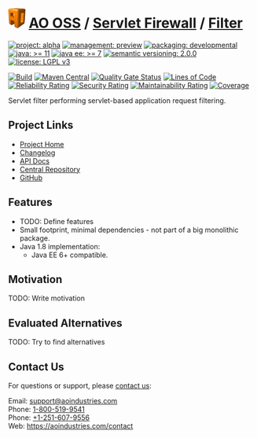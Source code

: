 # [<img src="ao-logo.png" alt="AO Logo" width="35" height="40">](https://github.com/ao-apps) [AO OSS](https://github.com/ao-apps/ao-oss) / [Servlet Firewall](https://github.com/ao-apps/ao-servlet-firewall) / [Filter](https://github.com/ao-apps/ao-servlet-firewall-filter)

[![project: alpha](https://oss.aoapps.com/ao-badges/project-alpha.svg)](https://aoindustries.com/life-cycle#project-alpha)
[![management: preview](https://oss.aoapps.com/ao-badges/management-preview.svg)](https://aoindustries.com/life-cycle#management-preview)
[![packaging: developmental](https://oss.aoapps.com/ao-badges/packaging-developmental.svg)](https://aoindustries.com/life-cycle#packaging-developmental)  
[![java: &gt;= 11](https://oss.aoapps.com/ao-badges/java-11.svg)](https://docs.oracle.com/en/java/javase/11/)
[![java ee: &gt;= 7](https://oss.aoapps.com/ao-badges/javaee-7.svg)](https://docs.oracle.com/javaee/7/)
[![semantic versioning: 2.0.0](https://oss.aoapps.com/ao-badges/semver-2.0.0.svg)](https://semver.org/spec/v2.0.0.html)
[![license: LGPL v3](https://oss.aoapps.com/ao-badges/license-lgpl-3.0.svg)](https://www.gnu.org/licenses/lgpl-3.0)

[![Build](https://github.com/ao-apps/ao-servlet-firewall-filter/workflows/Build/badge.svg?branch=master)](https://github.com/ao-apps/ao-servlet-firewall-filter/actions?query=workflow%3ABuild)
[![Maven Central](https://maven-badges.herokuapp.com/maven-central/com.aoapps/ao-servlet-firewall-filter/badge.svg)](https://maven-badges.herokuapp.com/maven-central/com.aoapps/ao-servlet-firewall-filter)
[![Quality Gate Status](https://sonarcloud.io/api/project_badges/measure?branch=master&project=com.aoapps%3Aao-servlet-firewall-filter&metric=alert_status)](https://sonarcloud.io/dashboard?branch=master&id=com.aoapps%3Aao-servlet-firewall-filter)
[![Lines of Code](https://sonarcloud.io/api/project_badges/measure?branch=master&project=com.aoapps%3Aao-servlet-firewall-filter&metric=ncloc)](https://sonarcloud.io/component_measures?branch=master&id=com.aoapps%3Aao-servlet-firewall-filter&metric=ncloc)  
[![Reliability Rating](https://sonarcloud.io/api/project_badges/measure?branch=master&project=com.aoapps%3Aao-servlet-firewall-filter&metric=reliability_rating)](https://sonarcloud.io/component_measures?branch=master&id=com.aoapps%3Aao-servlet-firewall-filter&metric=Reliability)
[![Security Rating](https://sonarcloud.io/api/project_badges/measure?branch=master&project=com.aoapps%3Aao-servlet-firewall-filter&metric=security_rating)](https://sonarcloud.io/component_measures?branch=master&id=com.aoapps%3Aao-servlet-firewall-filter&metric=Security)
[![Maintainability Rating](https://sonarcloud.io/api/project_badges/measure?branch=master&project=com.aoapps%3Aao-servlet-firewall-filter&metric=sqale_rating)](https://sonarcloud.io/component_measures?branch=master&id=com.aoapps%3Aao-servlet-firewall-filter&metric=Maintainability)
[![Coverage](https://sonarcloud.io/api/project_badges/measure?branch=master&project=com.aoapps%3Aao-servlet-firewall-filter&metric=coverage)](https://sonarcloud.io/component_measures?branch=master&id=com.aoapps%3Aao-servlet-firewall-filter&metric=Coverage)

Servlet filter performing servlet-based application request filtering.

## Project Links
* [Project Home](https://oss.aoapps.com/servlet-firewall/filter/)
* [Changelog](https://oss.aoapps.com/servlet-firewall/filter/changelog)
* [API Docs](https://oss.aoapps.com/servlet-firewall/filter/apidocs/)
* [Central Repository](https://central.sonatype.com/artifact/com.aoapps/ao-servlet-firewall-filter)
* [GitHub](https://github.com/ao-apps/ao-servlet-firewall-filter)

## Features
* TODO: Define features
* Small footprint, minimal dependencies - not part of a big monolithic package.
* Java 1.8 implementation:
    * Java EE 6+ compatible.

## Motivation
TODO: Write motivation

## Evaluated Alternatives
TODO: Try to find alternatives

## Contact Us
For questions or support, please [contact us](https://aoindustries.com/contact):

Email: [support@aoindustries.com](mailto:support@aoindustries.com)  
Phone: [1-800-519-9541](tel:1-800-519-9541)  
Phone: [+1-251-607-9556](tel:+1-251-607-9556)  
Web: https://aoindustries.com/contact
